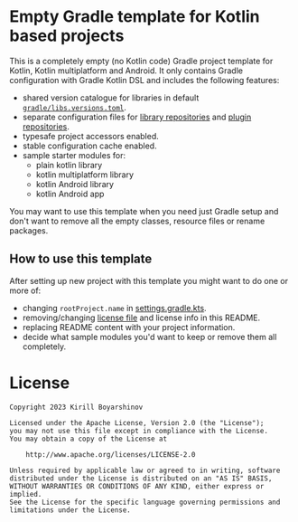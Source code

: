 # Empty Gradle template for Kotlin based projects 

This is a completely empty (no Kotlin code) Gradle project template for Kotlin,
Kotlin multiplatform and Android. It only contains Gradle configuration with
Gradle Kotlin DSL and includes the following features:

- shared version catalogue for libraries in default
  [`gradle/libs.versions.toml`](gradle/libs.versions.toml).
- separate configuration files for [library
  repositories](gradle/repositories.gradle.kts) and [plugin
  repositories](gradle/plugin-repositories.gradle.kts).
- typesafe project accessors enabled.
- stable configuration cache enabled.
- sample starter modules for:
  - plain kotlin library
  - kotlin multiplatform library
  - kotlin Android library
  - kotlin Android app

You may want to use this template when you need just Gradle setup and don't
want to remove all the empty classes, resource files or rename packages.

## How to use this template

After setting up new project with this template you might want to do one or
more of:

- changing `rootProject.name` in [settings.gradle.kts](settings.gradle.kts).
- removing/changing [license file](LICENSE.txt) and license info in this
  README.
- replacing README content with your project information.
- decide what sample modules you'd want to keep or remove them all completely.

# License

    Copyright 2023 Kirill Boyarshinov

    Licensed under the Apache License, Version 2.0 (the "License");
    you may not use this file except in compliance with the License.
    You may obtain a copy of the License at
    
        http://www.apache.org/licenses/LICENSE-2.0
    
    Unless required by applicable law or agreed to in writing, software
    distributed under the License is distributed on an "AS IS" BASIS,
    WITHOUT WARRANTIES OR CONDITIONS OF ANY KIND, either express or implied.
    See the License for the specific language governing permissions and
    limitations under the License.
